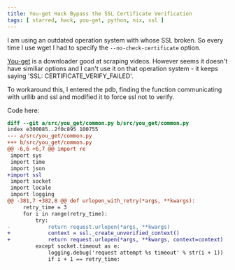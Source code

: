 ```yaml
---
title: You-get Hack Bypass the SSL Certificate Verification
tags: [ starred, hack, you-get, python, nix, ssl ]
---
```


I am using an outdated operation system with whose SSL broken. So
every time I use wget I had to specify the `--no-check-certificate`
option.

[You-get](https://github.com/soimort/you-get) is a downloader good at
scraping videos. However seems it doesn't have similiar options and I
can't use it on that operation system - it keeps saying 'SSL:
CERTIFICATE_VERIFY_FAILED'.

To workaround this, I entered the pdb, finding the function
communicating with urllib and ssl and modified it to force ssl not to
verify.

Code here:

```diff
diff --git a/src/you_get/common.py b/src/you_get/common.py
index e300085..2f0c895 100755
--- a/src/you_get/common.py
+++ b/src/you_get/common.py
@@ -6,6 +6,7 @@ import re
 import sys
 import time
 import json
+import ssl
 import socket
 import locale
 import logging
@@ -381,7 +382,8 @@ def urlopen_with_retry(*args, **kwargs):
     retry_time = 3
     for i in range(retry_time):
         try:
-            return request.urlopen(*args, **kwargs)
+            context = ssl._create_unverified_context()
+            return request.urlopen(*args, **kwargs, context=context)
         except socket.timeout as e:
             logging.debug('request attempt %s timeout' % str(i + 1))
             if i + 1 == retry_time:
```
